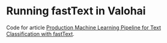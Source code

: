 # Running fastText in Valohai

Code for article [Production Machine Learning Pipeline for Text Classification with fastText](https://blog.valohai.com/production-machine-learning-pipeline-text-classification-fasttext).
